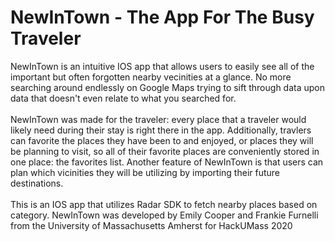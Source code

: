 # NewInTown - The App For The Busy Traveler
NewInTown is an intuitive IOS app that allows users to easily see all of the important but often forgotten nearby vecinities at a glance. No more searching around endlessly on Google Maps trying
to sift through data upon data that doesn't even relate to what you searched for. 
<br></br>
NewInTown was made for the traveler: every place that a traveler would likely need during their stay is right there in the app. Additionally, travlers can favorite the places they have been to and enjoyed, or places they will be planning to visit, so all of their favorite places are
conveniently stored in one place: the favorites list. Another feature of NewInTown is that users can plan which vicinities they will be utilizing by importing their future destinations.
<br></br>
This is an IOS app that utilizes Radar SDK to fetch nearby places based on category. NewInTown was developed by Emily Cooper and Frankie Furnelli from the University of Massachusetts Amherst for HackUMass 2020
